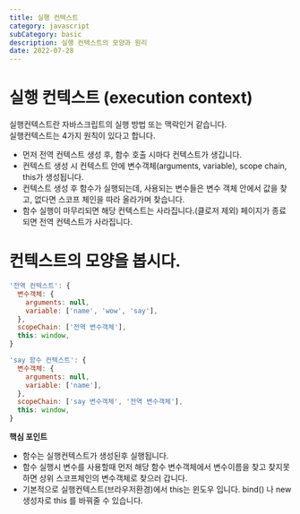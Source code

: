 ```yaml
---
title: 실행 컨텍스트
category: javascript
subCategory: basic
description: 실행 컨텍스트의 모양과 원리
date: 2022-07-28
---
```


# 실행 컨텍스트 (execution context)

실행컨텍스트란 자바스크립트의 실행 방법 또는 맥락인거 같습니다.  
실행컨텍스트는 4가지 원칙이 있다고 합니다.

- 먼저 전역 컨텍스트 생성 후, 함수 호출 시마다 컨텍스트가 생깁니다.
- 컨텍스트 생성 시 컨텍스트 안에 변수객체(arguments, variable), scope chain, this가 생성됩니다.
- 컨텍스트 생성 후 함수가 실행되는데, 사용되는 변수들은 변수 객체 안에서 값을 찾고, 없다면 스코프 체인을 따라 올라가며 찾습니다.
- 함수 실행이 마무리되면 해당 컨텍스트는 사라집니다.(클로저 제외) 페이지가 종료되면 전역 컨텍스트가 사라집니다.

# 컨텍스트의 모양을 봅시다.

```js
'전역 컨텍스트': {
  변수객체: {
    arguments: null,
    variable: ['name', 'wow', 'say'],
  },
  scopeChain: ['전역 변수객체'],
  this: window,
}
```

```js
'say 함수 컨텍스트': {
  변수객체: {
    arguments: null,
    variable: ['name'],
  },
  scopeChain: ['say 변수객체', '전역 변수객체'],
  this: window,
}
```

**핵심 포인트**

- 함수는 실행컨텍스트가 생성된후 실행됩니다.
- 함수 실행시 변수를 사용할때 먼저 해당 함수 변수객체에서 변수이름을 찾고 찾지못하면 상위 스코프체인의 변수객체로 찾으러 갑니다.
- 기본적으로 실행컨텍스트(브라우저환경)에서 this는 윈도우 입니다. bind() 나 new 생성자로 this 를 바꿔줄 수 있습니다.
